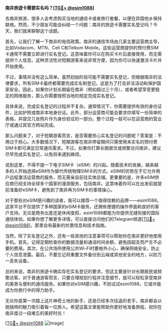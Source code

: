 **南非旅遊卡需要实名吗？[[TG💪+ @esim1088](https://t.me/s/esim1088)]**

去南非旅游，很多人会考虑购买当地的通信卡或者旅行套餐，以便在异国他乡保持联络。然而，不少朋友可能会纠结一个问题：南非的旅遊卡需要实名登记吗？今天，我们就来聊聊这个话题。

首先，让我们了解一下南非的电信政策。南非的通信市场由几家主要运营商主导，比如Vodacom、MTN、Cell C和Telkom Mobile。这些运营商提供的预付费SIM卡通常不需要立即进行实名登记。这意味着你可以在购买卡片后直接使用，而无需提供个人信息。这种灵活性对短期游客来说非常方便，因为你可以快速激活卡片并开始使用。

不过，事情并没有这么简单。虽然初始阶段可能不需要实名登记，但根据南非的法律要求，所有SIM卡最终都需要完成实名制登记。这是为了打击非法活动和保护国家安全。因此，如果你计划长期留在南非（例如超过三个月），或者希望享受更稳定的网络服务，那么你需要按照当地的规定完成实名登记。

具体来说，完成实名登记的过程并不复杂。通常情况下，你需要提供有效的身份证件，比如护照或南非本地身份证。此外，部分运营商可能会要求你填写一份简单的表格，并提交几张照片作为身份验证的一部分。整个过程一般可以在运营商的营业厅或通过其官方网站完成。

那么问题来了，对于短期游客而言，是否需要担心实名登记的问题呢？答案是：不用过于担心。大多数情况下，短期游客在南非停留期间只需使用未实名的预付费SIM卡即可满足日常通讯需求。不过，如果你打算长期居住或频繁访问南非，建议尽早完成实名登记，以免将来遇到麻烦。

说到这里，不得不提一下电子SIM卡（eSIM）的兴起。随着技术的发展，越来越多的人开始选择eSIM作为替代传统物理SIM卡的方式。eSIM的优势在于它允许用户远程激活运营商的服务，而无需亲自前往实体店铺。更重要的是，许多eSIM供应商已经支持全球多个国家的漫游服务，包括南非。这意味着你可以在出发前就提前准备好eSIM卡，避免到了南非再为SIM卡的事情操心。

对于那些对eSIM感兴趣的读者，我可以推荐一个值得信赖的品牌——esim1088。这家平台不仅提供了多种国家的eSIM卡服务，还拥有便捷的操作界面和良好的客户支持。无论是商务出差还是休闲度假，esim1088都能为你提供无缝衔接的国际通信体验。如果你想了解更多详情，可以直接访问他们的Telegram频道[[TG💪+ @esim1088](https://t.me/s/esim1088)]，那里会有最新的优惠信息和技术指南。

当然，除了实名登记之外，还有一些其他的注意事项可以帮助你在南非更好地使用手机。首先，记得定期检查你的数据流量和通话时间余额，避免因超支而产生不必要的费用。其次，在公共场所使用公共Wi-Fi时要格外小心，确保网络安全，防止个人信息泄露。最后，不要忘记将重要文件备份到云端或其他安全的地方，以防万一丢失设备。

总的来说，南非的旅遊卡确实存在实名登记的要求，但这主要是针对长期居民或频繁访客。对于普通游客而言，只要合理规划行程并注意细节，就可以轻松享受南非的美景与便利的通讯服务。如果你对eSIM感兴趣，不妨试试esim1088，它或许能成为你旅行中的得力助手。

无论你是第一次踏上这片神奇土地的新手，还是已经多次往返的老手，南非都会以她独特的魅力吸引着每一位旅人。希望这篇文章能帮助你更好地准备旅程，祝你在南非度过一段难忘的美好时光！

[[TG💪+ @esim1088](https://t.me/s/esim1088) ![Image](https://i.postimg.cc/4NQfJmqS/Snipaste-2025-05-13-00-14-12.png)]